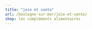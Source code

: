 ```yaml
---
title: "joie et sante"
url: /boulogne-sur-mer/joie-et-sante/
shop: les compléments alimentaires
---
```

